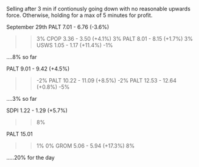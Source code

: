 Selling after 3 min if contionusly going down with no reasonable upwards force. Otherwise, holding for a max of 5 minutes for profit.

September 29th
PALT 7.01 - 6.76 (-3.6%)
>> 3%
CPOP 3.36 - 3.50 (+4.1%)
>> 3%
PALT 8.01 - 8.15 (+1.7%)
>> 3%
USWS 1.05 - 1.17 (+11.4%)
>> -1%

....8% so far

PALT 9.01 - 9.42 (+4.5%)
>> -2%
PALT 10.22 - 11.09 (+8.5%)
>> -2%
PALT 12.53 - 12.64 (+0.8%)
>> -5%

....3% so far

SDPI 1.22 - 1.29 (+5.7%)
>> 8%
>> 
PALT 15.01
>> 1%
>> 0%
GROM 5.06 - 5.94 (+17.3%)
>> 8%


.....20% for the day


